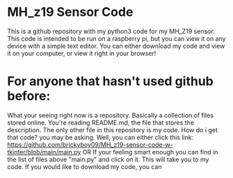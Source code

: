 # MH_z19 Sensor Code
This is a github repository with my python3 code for my MH_Z19 sensor.
This code is intended to be run on a raspberry pi, but you can view it
on any device with a simple text editor. You can either download my code
and view it on your computer, or view it right in your browser!
# For anyone that hasn't used github before:
What your seeing right now is a repository. Basically a collection of files
stored online. You're reading README.md, the file that stores the description.
The only other file in this repository is my code. How do i get that code? you may be asking.
Well, you can either click this link: https://github.com/brickyboy09/MH_z19-sensor-code-w-tkinter/blob/main/main.py
OR
If your feeling smart enough you can find in the list of files above "main.py" and click on it. 
This will take you to my code.
If you would like to download my code, you can
